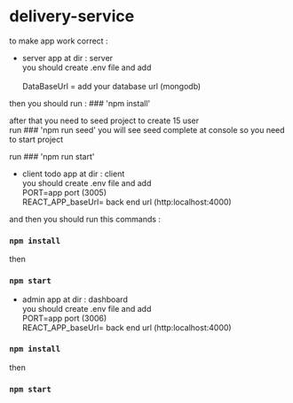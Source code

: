 # delivery-service

to make app work correct : <br/>

- server app at dir : server <br/>
you should create .env file and add <br/>  
DataBaseUrl = add your database url (mongodb)

then you should run : ### 'npm install' <br/>

after that you need to seed project to create 15 user<br/>
 run ### 'npm run seed'
you will see seed complete at console so you need to start project<br/>

run ### 'npm run start'<br/>






- client todo app at dir : client<br/>
you should create .env file and add <br/>
PORT=app port (3005)<br/>
REACT_APP_baseUrl= back end url (http:localhost:4000)<br/>

and then you should run this commands : <br/>

### `npm install`
then
### `npm start`

- admin  app at dir : dashboard<br/>
you should create .env file and add <br/>
PORT=app port (3006)<br/>
REACT_APP_baseUrl= back end url (http:localhost:4000)<br/>

### `npm install`
then
### `npm start`
